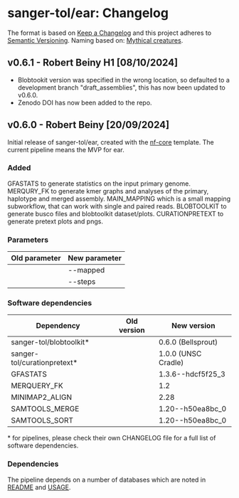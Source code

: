 # sanger-tol/ear: Changelog

The format is based on [Keep a Changelog](https://keepachangelog.com/en/1.0.0/)
and this project adheres to [Semantic Versioning](https://semver.org/spec/v2.0.0.html).
Naming based on: [Mythical creatures](https://en.wikipedia.org/wiki/List_of_legendary_creatures_by_type).

## v0.6.1 - Robert Beiny H1 [08/10/2024]

- Blobtookit version was specified in the wrong location, so defaulted to a development branch "draft_assemblies", this has now been updated to v0.6.0.
- Zenodo DOI has now been added to the repo.

## v0.6.0 - Robert Beiny [20/09/2024]

Initial release of sanger-tol/ear, created with the [nf-core](https://nf-co.re/) template.
The current pipeline means the MVP for ear.

### Added

GFASTATS to generate statistics on the input primary genome.
MERQURY_FK to generate kmer graphs and analyses of the primary, haplotype and merged assembly.
MAIN_MAPPING which is a small mapping subworkflow, that can work with single and paired reads.
BLOBTOOLKIT to generate busco files and blobtoolkit dataset/plots.
CURATIONPRETEXT to generate pretext plots and pngs.

### Parameters

| Old parameter | New parameter |
| ------------- | ------------- |
|               | --mapped      |
|               | --steps       |

### Software dependencies

| Dependency                   | Old version | New version         |
| ---------------------------- | ----------- | ------------------- |
| sanger-tol/blobtoolkit\*     |             | 0.6.0 (Bellsprout)  |
| sanger-tol/curationpretext\* |             | 1.0.0 (UNSC Cradle) |
| GFASTATS                     |             | 1.3.6--hdcf5f25_3   |
| MERQUERY_FK                  |             | 1.2                 |
| MINIMAP2_ALIGN               |             | 2.28                |
| SAMTOOLS_MERGE               |             | 1.20--h50ea8bc_0    |
| SAMTOOLS_SORT                |             | 1.20--h50ea8bc_0    |

\* for pipelines, please check their own CHANGELOG file for a full list of software dependencies.

### Dependencies

The pipeline depends on a number of databases which are noted in [README](README.md) and [USAGE](docs/usage.md).
